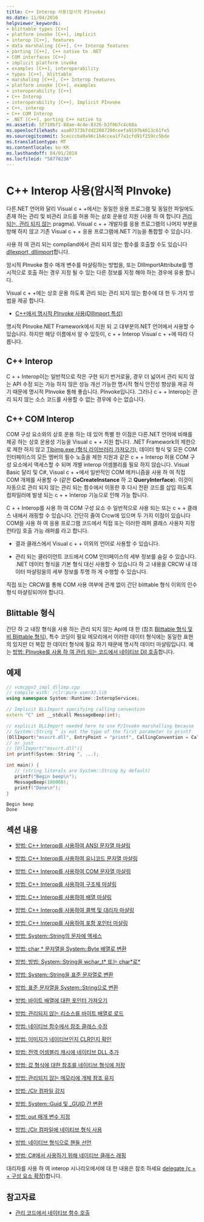 ```yaml
---
title: C++ Interop 사용(암시적 PInvoke)
ms.date: 11/04/2016
helpviewer_keywords:
- blittable types [C++]
- platform invoke [C++], implicit
- interop [C++], features
- data marshaling [C++], C++ Interop features
- porting [C++], C++ native to .NET
- COM interfaces [C++]
- implicit platform invoke
- examples [C++], interoperability
- types [C++], blittable
- marshaling [C++], C++ Interop features
- platform invoke [C++], examples
- interoperability [C++]
- C++ Interop
- interoperability [C++], Implicit PInvoke
- C++, interop
- C++ COM Interop
- .NET [C++], porting C++ native to
ms.assetid: 5f710bf1-88ae-4c4e-8326-b3f0b7c4c68a
ms.openlocfilehash: aaa07373b7dd22807290ceefa9197b4013c61fe5
ms.sourcegitcommit: 5cecccba0a96c1b4ccea1f7a1cfd91f259cc5bde
ms.translationtype: MT
ms.contentlocale: ko-KR
ms.lasthandoff: 04/01/2019
ms.locfileid: "58778236"
---
```

# <a name="using-c-interop-implicit-pinvoke"></a>C++ Interop 사용(암시적 PInvoke)

다른.NET 언어와 달리 Visual c + +에서는 동일한 응용 프로그램 및 동일한 파일에도 존재 하는 관리 및 비관리 코드를 허용 하는 상호 운용성 지원 (사용 하 여 합니다 [관리 되는, 관리 되지 않는](../preprocessor/managed-unmanaged.md) pragma). Visual c + + 개발자를 응용 프로그램의 나머지 부분을 방해 하지 않고 기존 Visual c + + 응용 프로그램에.NET 기능을 통합할 수 있습니다.

사용 하 여 관리 되는 compiland에서 관리 되지 않는 함수를 호출할 수도 있습니다 [dllexport, dllimport](../cpp/dllexport-dllimport.md)합니다.

암시적 PInvoke 함수 매개 변수를 마샬링하는 방법을, 또는 DllImportAttribute를 명시적으로 호출 하는 경우 지정 될 수 있는 다른 정보를 지정 해야 하는 경우에 유용 합니다.

Visual c + +에는 상호 운용 하도록 관리 되는 관리 되지 않는 함수에 대 한 두 가지 방법을 제공 합니다.

- [C++에서 명시적 PInvoke 사용(DllImport 특성)](../dotnet/using-explicit-pinvoke-in-cpp-dllimport-attribute.md)

명시적 PInvoke.NET Framework에서 지원 되 고 대부분의.NET 언어에서 사용할 수 있습니다. 하지만 해당 이름에서 알 수 있듯이, c + + Interop Visual c + +에 따라 다릅니다.

## <a name="c-interop"></a>C++ Interop

C + + Interop이는 일반적으로 작은 구현 되기 번거로울, 경우 더 넓어서 관리 되지 않는 API 수정 되는 가능 하지 않은 성능 개선 가능한 명시적 형식 안전성 향상을 제공 하기 때문에 명시적 PInvoke 통해 좋습니다. PInvoke입니다. 그러나 c + + Interop는 관리 되지 않는 소스 코드를 사용할 수 없는 경우에 수는 없습니다.

## <a name="c-com-interop"></a>C++ COM Interop

COM 구성 요소와의 상호 운용 하는 데 있어 특별 한 이점은 다른.NET 언어에 비해를 제공 하는 상호 운용성 기능을 Visual c + + 지원 합니다. .NET Framework의 제한으로 제한 하지 않고 [Tlbimp.exe (형식 라이브러리 가져오기)](/dotnet/framework/tools/tlbimp-exe-type-library-importer), 데이터 형식 및 모든 COM 인터페이스의 모든 멤버의 필수 노출을 제한 지원과 같은 c + + Interop 허용 COM 구성 요소에서 액세스할 수 되며 개별 interop 어셈블리를 필요 하지 않습니다. Visual Basic 달리 및 C#, Visual c + +에서 일반적인 COM 메커니즘을 사용 하 여 직접 COM 개체를 사용할 수 (같은 **CoCreateInstance** 하 고 **QueryInterface**). 이것이 자동으로 관리 되지 않는 관리 되는 함수에서 이동한 후 다시 전환 코드를 삽입 하도록 컴파일러에 발생 되는 c + + Interop 기능으로 인해 가능 합니다.

C + + Interop를 사용 하 여 COM 구성 요소 수 일반적으로 사용 되는 또는 c + + 클래스 내에서 래핑할 수 있습니다. 간단히 줄여 Crcw에 있으며 두 가지 이점이 있습니다 COM을 사용 하 여 응용 프로그램 코드에서 직접 또는 이러한 래퍼 클래스 사용자 지정 런타임 호출 가능 래퍼를 라고 합니다.

- 결과 클래스에서 Visual c + + 이외의 언어로 사용할 수 있습니다.

- 관리 되는 클라이언트 코드에서 COM 인터페이스의 세부 정보를 숨길 수 있습니다. .NET 데이터 형식을 기본 형식 대신 사용할 수 있습니다 하 고 내용을 CRCW 내 데이터 마샬링을의 세부 정보를 투명 하 게 수행할 수 있습니다.

직접 또는 CRCW를 통해 COM 사용 여부에 관계 없이 간단 blittable 형식 이외의 인수 형식 마샬링되어야 합니다.

## <a name="blittable-types"></a>Blittable 형식

간단 하 고 내장 형식을 사용 하는 관리 되지 않는 Api에 대 한 (참조 [Blittable 형식 및 비 Blittable 형식](/dotnet/framework/interop/blittable-and-non-blittable-types)), 특수 코딩이 필요 메모리에서 이러한 데이터 형식에는 동일한 표현의 있지만 더 복잡 한 데이터 형식에 필요 하기 때문에 명시적 데이터 마샬링입니다. 예는 [방법: PInvoke를 사용 하 여 관리 되는 코드에서 네이티브 Dll 호출](../dotnet/how-to-call-native-dlls-from-managed-code-using-pinvoke.md)합니다.

## <a name="example"></a>예제

```cpp
// vcmcppv2_impl_dllimp.cpp
// compile with: /clr:pure user32.lib
using namespace System::Runtime::InteropServices;

// Implicit DLLImport specifying calling convention
extern "C" int __stdcall MessageBeep(int);

// explicit DLLImport needed here to use P/Invoke marshalling because
// System::String ^ is not the type of the first parameter to printf
[DllImport("msvcrt.dll", EntryPoint = "printf", CallingConvention = CallingConvention::Cdecl,  CharSet = CharSet::Ansi)]
// or just
// [DllImport("msvcrt.dll")]
int printf(System::String ^, ...);

int main() {
   // (string literals are System::String by default)
   printf("Begin beep\n");
   MessageBeep(100000);
   printf("Done\n");
}
```

```Output
Begin beep
Done
```

## <a name="in-this-section"></a>섹션 내용

- [방법: C++ Interop를 사용하여 ANSI 문자열 마샬링](../dotnet/how-to-marshal-ansi-strings-using-cpp-interop.md)

- [방법: C++ Interop를 사용하여 유니코드 문자열 마샬링](../dotnet/how-to-marshal-unicode-strings-using-cpp-interop.md)

- [방법: C++ Interop를 사용하여 COM 문자열 마샬링](../dotnet/how-to-marshal-com-strings-using-cpp-interop.md)

- [방법: C++ Interop를 사용하여 구조체 마샬링](../dotnet/how-to-marshal-structures-using-cpp-interop.md)

- [방법: C++ Interop를 사용하여 배열 마샬링](../dotnet/how-to-marshal-arrays-using-cpp-interop.md)

- [방법: C++ Interop를 사용하여 콜백 및 대리자 마샬링](../dotnet/how-to-marshal-callbacks-and-delegates-by-using-cpp-interop.md)

- [방법: C++ Interop를 사용하여 포함 포인터 마샬링](../dotnet/how-to-marshal-embedded-pointers-using-cpp-interop.md)

- [방법: System::String의 문자에 액세스](../dotnet/how-to-access-characters-in-a-system-string.md)

- [방법: char * 문자열을 System::Byte 배열로 변환](../dotnet/how-to-convert-char-star-string-to-system-byte-array.md)

- [방법: 방법: System::String을 wchar_t* 또는 char*로\*](../dotnet/how-to-convert-system-string-to-wchar-t-star-or-char-star.md)

- [방법: System::String을 표준 문자열로 변환](../dotnet/how-to-convert-system-string-to-standard-string.md)

- [방법: 표준 문자열을 System::String으로 변환](../dotnet/how-to-convert-standard-string-to-system-string.md)

- [방법: 바이트 배열에 대한 포인터 가져오기](../dotnet/how-to-obtain-a-pointer-to-byte-array.md)

- [방법: 관리되지 않는 리소스를 바이트 배열로 로드](../dotnet/how-to-load-unmanaged-resources-into-a-byte-array.md)

- [방법: 네이티브 함수에서 참조 클래스 수정](../dotnet/how-to-modify-reference-class-in-a-native-function.md)

- [방법: 이미지가 네이티브인지 CLR인지 확인](../dotnet/how-to-determine-if-an-image-is-native-or-clr.md)

- [방법: 전역 어셈블리 캐시에 네이티브 DLL 추가](../dotnet/how-to-add-native-dll-to-global-assembly-cache.md)

- [방법: 값 형식에 대한 참조를 네이티브 형식에 저장](../dotnet/how-to-hold-reference-to-value-type-in-native-type.md)

- [방법: 관리되지 않는 메모리에 개체 참조 유지](../dotnet/how-to-hold-object-reference-in-unmanaged-memory.md)

- [방법: /Clr 컴파일 감지](../dotnet/how-to-detect-clr-compilation.md)

- [방법: System::Guid 및 _GUID 간 변환](../dotnet/how-to-convert-between-system-guid-and-guid.md)

- [방법: out 매개 변수 지정](../dotnet/how-to-specify-an-out-parameter.md)

- [방법: /Clr 컴파일에 네이티브 형식 사용](../dotnet/how-to-use-a-native-type-in-a-clr-compilation.md)

- [방법: 네이티브 형식으로 핸들 선언](../dotnet/how-to-declare-handles-in-native-types.md)

- [방법: C#에서 사용하기 위해 네이티브 클래스 래핑](../dotnet/how-to-wrap-native-class-for-use-by-csharp.md)

대리자를 사용 하 여 interop 시나리오에서에 대 한 내용은 참조 하세요 [delegate (c + + 구성 요소 확장)](../extensions/delegate-cpp-component-extensions.md)합니다.

## <a name="see-also"></a>참고자료

- [관리 코드에서 네이티브 함수 호출](../dotnet/calling-native-functions-from-managed-code.md)
